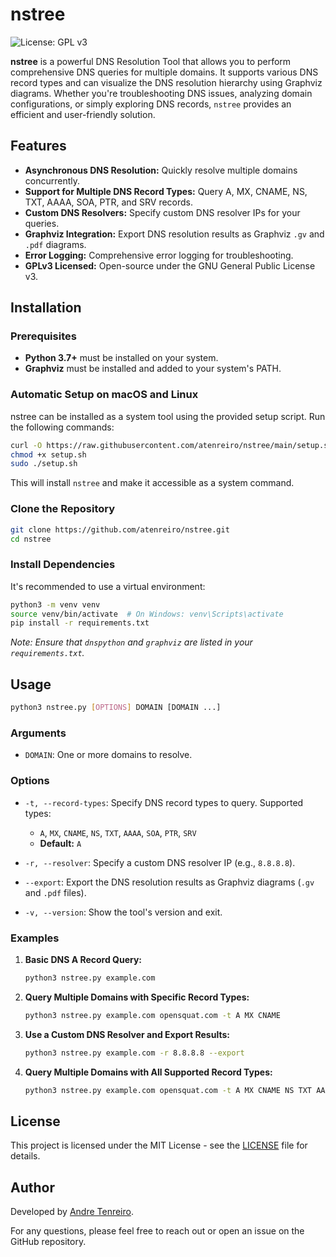 # nstree

![License: GPL v3](https://img.shields.io/badge/License-GPLv3-blue.svg)

**nstree** is a powerful DNS Resolution Tool that allows you to perform comprehensive DNS queries for multiple domains. It supports various DNS record types and can visualize the DNS resolution hierarchy using Graphviz diagrams. Whether you're troubleshooting DNS issues, analyzing domain configurations, or simply exploring DNS records, `nstree` provides an efficient and user-friendly solution.

## Features

- **Asynchronous DNS Resolution:** Quickly resolve multiple domains concurrently.
- **Support for Multiple DNS Record Types:** Query A, MX, CNAME, NS, TXT, AAAA, SOA, PTR, and SRV records.
- **Custom DNS Resolvers:** Specify custom DNS resolver IPs for your queries.
- **Graphviz Integration:** Export DNS resolution results as Graphviz `.gv` and `.pdf` diagrams.
- **Error Logging:** Comprehensive error logging for troubleshooting.
- **GPLv3 Licensed:** Open-source under the GNU General Public License v3.

## Installation

### Prerequisites

- **Python 3.7+** must be installed on your system.
- **Graphviz** must be installed and added to your system's PATH.

### Automatic Setup on macOS and Linux

nstree can be installed as a system tool using the provided setup script. Run the following commands:

```bash
curl -O https://raw.githubusercontent.com/atenreiro/nstree/main/setup.sh
chmod +x setup.sh
sudo ./setup.sh
```

This will install `nstree` and make it accessible as a system command.

### Clone the Repository

```bash
git clone https://github.com/atenreiro/nstree.git
cd nstree
```

### Install Dependencies

It's recommended to use a virtual environment:

```bash
python3 -m venv venv
source venv/bin/activate  # On Windows: venv\Scripts\activate
pip install -r requirements.txt
```

*Note: Ensure that `dnspython` and `graphviz` are listed in your `requirements.txt`.*

## Usage

```bash
python3 nstree.py [OPTIONS] DOMAIN [DOMAIN ...]
```

### Arguments

- `DOMAIN`: One or more domains to resolve.

### Options

- `-t, --record-types`: Specify DNS record types to query. Supported types:
  - `A`, `MX`, `CNAME`, `NS`, `TXT`, `AAAA`, `SOA`, `PTR`, `SRV`
  - **Default:** `A`

- `-r, --resolver`: Specify a custom DNS resolver IP (e.g., `8.8.8.8`).

- `--export`: Export the DNS resolution results as Graphviz diagrams (`.gv` and `.pdf` files).

- `-v, --version`: Show the tool's version and exit.

### Examples

1. **Basic DNS A Record Query:**

   ```bash
   python3 nstree.py example.com
   ```

2. **Query Multiple Domains with Specific Record Types:**

   ```bash
   python3 nstree.py example.com opensquat.com -t A MX CNAME
   ```

3. **Use a Custom DNS Resolver and Export Results:**

   ```bash
   python3 nstree.py example.com -r 8.8.8.8 --export
   ```

4. **Query Multiple Domains with All Supported Record Types:**

   ```bash
   python3 nstree.py example.com opensquat.com -t A MX CNAME NS TXT AAAA SOA PTR SRV
   ```

## License
This project is licensed under the MIT License - see the [LICENSE](LICENSE) file for details.

## Author
Developed by [Andre Tenreiro](https://www.linkedin.com/in/andretenreiro/).

For any questions, please feel free to reach out or open an issue on the GitHub repository.
